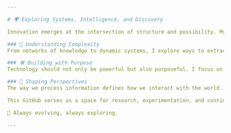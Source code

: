 ```yaml
---

# 🌍 Exploring Systems, Intelligence, and Discovery  

Innovation emerges at the intersection of structure and possibility. My work focuses on uncovering patterns, optimizing complex systems, and leveraging technology to enhance understanding and progress.  

### 🔬 Understanding Complexity  
From networks of knowledge to dynamic systems, I explore ways to extract meaningful insights, connect disparate ideas, and enhance efficiency in problem-solving.  

### 🛠️ Building with Purpose  
Technology should not only be powerful but also purposeful. I focus on developing solutions that drive meaningful impact—whether in intelligence, science, or perception.  

### 🌱 Shaping Perspectives  
The way we process information defines how we interact with the world. By refining how we analyze, interpret, and apply knowledge, I seek to create tools and frameworks that foster clarity, discovery, and positive change.  

This GitHub serves as a space for research, experimentation, and continuous learning—driven by curiosity, refined by intention.  

🚀 Always evolving, always exploring.  

---
```


